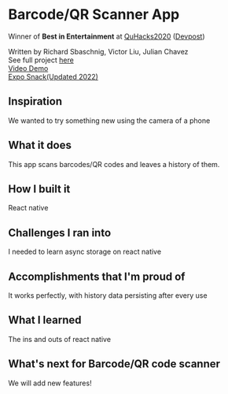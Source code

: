 # Barcode/QR Scanner App
Winner of **Best in Entertainment** at [QuHacks2020](https://quhacks.tech/) ([Devpost](https://quhacks2020.devpost.com/))  
  
Written by Richard Sbaschnig, Victor Liu, Julian Chavez  
See full project [here](https://devpost.com/software/barcode-qr-code-scanner)  
[Video Demo](https://youtu.be/fGIddomfrzs)  
[Expo Snack(Updated 2022)](https://snack.expo.dev/@liuvictor/6c22f0)  

## Inspiration
We wanted to try something new using the camera of a phone
## What it does
This app scans barcodes/QR codes and leaves a history of them.
## How I built it
React native
## Challenges I ran into
I needed to learn async storage on react native
## Accomplishments that I'm proud of
It works perfectly, with history data persisting after every use
## What I learned
The ins and outs of react native
## What's next for Barcode/QR code scanner
We will add new features!
